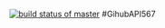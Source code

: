 [![build status of master](https://app.travis-ci.com/RK-ops/GithubAPI567.svg?branch=main)](https://travis-ci.org/RK-ops/GithubAPI567)
#GihubAPI567
